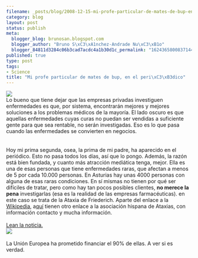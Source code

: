 ```yaml
--- 
filename: _posts/blog/2008-12-15-mi-profe-particular-de-mates-de-bup-en-el-periodico.md
category: blog
layout: post
status: publish
meta: 
  blogger_blog: brunosan.blogspot.com
  blogger_author: "Bruno S\xC3\xA1nchez-Andrade Nu\xC3\xB1o"
  blogger_84811d3284c06b3cad7acdc4a1b30d1c_permalink: "1624365800837144245"
published: true
type: post
tags: 
- Science
title: "Mi profe particular de mates de bup, en el peri\xC3\xB3dico"
---
```

<a href="https://nasonurb.files.wordpress.com/2008/12/cristinaferamado.jpg"><img src="https://nasonurb.files.wordpress.com/2008/12/cristinaferamado.jpg?w=185" border="0" /></a><br />Lo bueno que tiene dejar que las empresas privadas investiguen enfermedades es que, por sistema, encontrarán mejores y mejores soluciones a los problemas médicos de la mayoría. El lado oscuro es que aquellas enfermedades cuyas curas no puedan ser vendidas  a suficiente gente para que sea rentable, no serán investigadas. Eso es lo que pasa cuando las enfermedades se convierten en negocios.<br /><br /><br />Hoy mi prima segunda, osea, la prima de mi padre, ha aparecido en el periódico. Esto no pasa todos los días, así que lo pongo. Además, la razón está bien fundada, y cuanto más atracción mediática tenga, mejor. Ella es una de esas personas que tiene enfermedades raras, que afectan a menos de 5 por cada 10.000 personas. En Asturias hay unas 4000 personas con alguna de esas raras condiciones. En sí mismas no tienen por qué ser difíciles de tratar, pero como hay tan pocos posibles clientes, <span style="font-weight:bold;">no merece la pena</span> investigarlas (esa es la realidad de las empresas farmacéuticas). en este caso se trata de la Ataxia de Friederich. Aparte del enlace a la <a href="https://es.wikipedia.org/wiki/Ataxia_de_Friedreich">Wikipedia</a>, a<a href="https://humano.ya.com/hispataxia/index.htm">quí</a> tienen otro enlace a la asociación hispana de Ataxias, con información contacto y mucha información.<br /><br /><a href="https://nasonurb.files.wordpress.com/2008/12/cristinanoticia2.jpg">Lean la noticia.</a><br /><a href="https://nasonurb.files.wordpress.com/2008/12/cristinanoticia2.jpg"><img src="https://nasonurb.files.wordpress.com/2008/12/cristinanoticia2.jpg?w=249" border="0" /></a><br /><br />La Unión Europea ha prometido financiar el 90% de ellas. A ver si es verdad.
